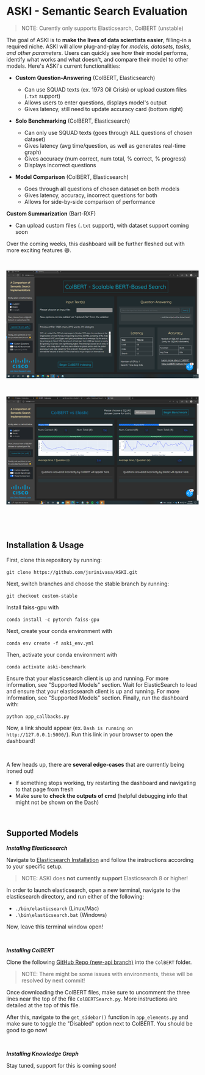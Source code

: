 # ASKI - Semantic Search Evaluation 

> NOTE: Curently only supports Elasticsearch, ColBERT (unstable)

The goal of ASKI is to **make the lives of data scientists easier**, filling-in a required niche. 
ASKI will allow plug-and-play for *models, datasets, tasks, and other parameters*. Users can 
quickly see how their model performs, identify what works and what doesn't, and compare their 
model to other models. Here's ASKI's current functionalities:

- **Custom Question-Answering** (ColBERT, Elasticsearch) 
  - Can use SQUAD texts (ex. 1973 Oil Crisis) or upload custom files (`.txt` support)
  - Allows users to enter questions, displays model's output
  - Gives latency, still need to update accuracy card (bottom right) 


- **Solo Benchmarking** (ColBERT, Elasticsearch) 
  - Can only use SQUAD texts (goes through ALL questions of chosen dataset) 
  - Gives latency (avg time/question, as well as generates real-time graph)
  - Gives accuracy (num correct, num total, % correct, % progress) 
  - Displays incorrect questions 

- **Model Comparison** (ColBERT, Elasticsearch)
  - Goes through all questions of chosen dataset on both models
  - Gives latency, accuracy, incorrect questions for both 
  - Allows for side-by-side comparison of performance 


**Custom Summarization** (Bart-RXF)
- Can upload custom files (`.txt` support), with dataset support coming soon 


Over the coming weeks, this dashboard will be further fleshed out with more exciting features 😄. 

&nbsp;&nbsp;

![Custom](./docs/custom_qna.PNG)

&nbsp;&nbsp;

![Comparison](./docs/model_comparison.png)

&nbsp;&nbsp;


&nbsp;&nbsp;

## Installation & Usage 

First, clone this repository by running:

`git clone https://github.com/jsrinivasa/ASKI.git`

Next, switch branches and choose the stable branch by running:

`git checkout custom-stable`

Install faiss-gpu with

`conda install -c pytorch faiss-gpu`

 Next, create your conda environment with 

`conda env create -f aski_env.yml`

Then, activate your conda environment with 

`conda activate aski-benchmark`

Ensure that your elasticsearch client is up and running. For more information, see "Supported Models" section. 
Wait for ElasticSearch to load and ensure that your elasticsearch client is up and running. For more information, see 
"Supported Models" section. Finally, run the dashboard with: 

`python app_callbacks.py`

Now, a link should appear (ex. `Dash is running on http://127.0.0.1:5000/`). Run this link in your browser to open the dashboard! 

&nbsp;&nbsp;

A few heads up, there are **several edge-cases** that are currently being ironed out! 
- If something stops working, try restarting the dashboard and navigating to that page from fresh
- Make sure to **check the outputs of cmd** (helpful debugging info that might not be shown on the Dash)


&nbsp;&nbsp;

## Supported Models 

***Installing Elasticsearch***

Navigate to [Elasticsearch Installation](https://www.elastic.co/downloads/past-releases/elasticsearch-7-0-0) and 
follow the instructions according to your specific setup. 

> NOTE: ASKI does **not currently support** Elasticsearch 8 or higher! 

In order to launch elasticsearch, open a new terminal, navigate to the elasticsearch directory, and run either of the following: 
- `./bin/elasticsearch` (Linux/Mac)
- `.\bin\elasticsearch.bat` (Windows)

Now, leave this terminal window open! 

&nbsp;&nbsp;

***Installing ColBERT***

Clone the following [GitHub Repo (new-api branch)](https://github.com/stanford-futuredata/ColBERT/tree/new_api) into the `ColBERT` folder. 

> NOTE: There might be some issues with environments, these will be resolved by next commit! 

Once downloading the ColBERT files, make sure to uncomment the three lines near the top 
of the file `ColBERTSearch.py`. More instructions are detailed at the top of this file. 

After this, navigate to the `get_sidebar()` function in `app_elements.py` and make sure to 
toggle the "Disabled" option next to ColBERT. You should be good to go now! 

&nbsp;&nbsp;

***Installing Knowledge Graph***

Stay tuned, support for this is coming soon! 

&nbsp;&nbsp;
